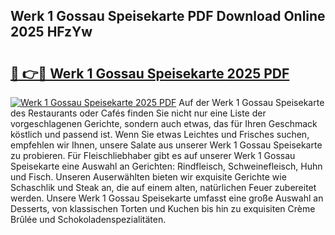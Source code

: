 ## Werk 1 Gossau Speisekarte PDF Download Online 2025 HFzYw

# <h2><a href="http://gcc2lan.nevu.top/?p=Werk+1+Gossau+Speisekarte">🔗 👉🔴 Werk 1 Gossau Speisekarte 2025 PDF</a></h2>

[![Werk 1 Gossau Speisekarte 2025 PDF](https://i.imgur.com/dBaPXMq.png)](http://gcc2lan.nevu.top/?p=Werk+1+Gossau+Speisekarte)
Auf der Werk 1 Gossau Speisekarte des Restaurants oder Cafés finden Sie nicht nur eine Liste der vorgeschlagenen Gerichte, sondern auch etwas, das für Ihren Geschmack köstlich und passend ist. Wenn Sie etwas Leichtes und Frisches suchen, empfehlen wir Ihnen, unsere Salate aus unserer Werk 1 Gossau Speisekarte zu probieren. Für Fleischliebhaber gibt es auf unserer Werk 1 Gossau Speisekarte eine Auswahl an Gerichten: Rindfleisch, Schweinefleisch, Huhn und Fisch. Unseren Auserwählten bieten wir exquisite Gerichte wie Schaschlik und Steak an, die auf einem alten, natürlichen Feuer zubereitet werden. Unsere Werk 1 Gossau Speisekarte umfasst eine große Auswahl an Desserts, von klassischen Torten und Kuchen bis hin zu exquisiten Crème Brûlée und Schokoladenspezialitäten.
